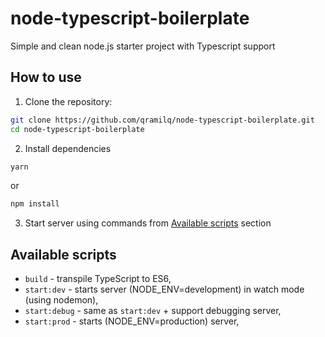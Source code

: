 # node-typescript-boilerplate

Simple and clean node.js starter project with Typescript support

## How to use

1. Clone the repository:

```sh
git clone https://github.com/qramilq/node-typescript-boilerplate.git
cd node-typescript-boilerplate
```

2. Install dependencies

```sh
yarn
```

or

```sh
npm install
```

3. Start server using commands from [Available scripts](#available-scripts) section

## Available scripts

- `build` - transpile TypeScript to ES6,
- `start:dev` - starts server (NODE_ENV=development) in watch mode (using nodemon),
- `start:debug` - same as `start:dev` + support debugging server,
- `start:prod` - starts (NODE_ENV=production) server,
